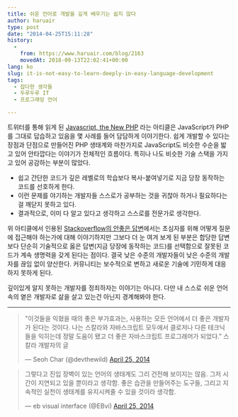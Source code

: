```yaml
---
title: 쉬운 언어로 개발을 깊게 배우기는 쉽지 않다
author: haruair
type: post
date: "2014-04-25T15:11:28"
history:
  - 
    from: https://www.haruair.com/blog/2163
    movedAt: 2018-09-13T22:02:41+00:00
lang: ko
slug: it-is-not-easy-to-learn-deeply-in-easy-language-development
tags:
  - 잡다한 생각들
  - 두루두루 IT
  - 프로그래밍 언어

---
```

트위터를 통해 읽게 된 [Javascript, the New PHP][1] 라는 아티클은 JavaScript가 PHP를 그대로 답습하고 있음을 몇 사례를 들어 담담하게 이야기한다. 쉽게 개발할 수 있다는 장점과 단점으로 만들어진 PHP 생태계와 마찬가지로 JavaScript도 비슷한 수순을 밟고 있어 안타깝다는 이야기가 전체적인 흐름이다. 특히나 나도 비슷한 기술 스택을 가지고 있어 공감하는 부분이 많았다.

  * 쉽고 간단한 코드가 깊은 레벨로의 학습보다 복사-붙여넣기로 지금 당장 동작하는 코드를 선호하게 한다.
  * 이런 문제를 야기하는 개발자들 스스로가 공부하는 것을 귀찮아 하거나 필요하다는걸 깨닫지 못하고 있다.
  * 결과적으로, 이미 다 알고 있다고 생각하고 스스로를 전문가로 생각한다.

위 아티클에서 인용된 [Stackoverflow의 안좋은 답변][2]에서는 초심자를 위해 어떻게 질문에 접근해야 하는가에 대해 이야기하지만 그보다 더 눈 여겨 보게 된 부분은 합당한 답변보다 단순히 기술적으로 옳은 답변(지금 당장에 동작하는 코드)를 선택함으로 잘못된 코드가 계속 생명력을 갖게 된다는 점이다. 결국 낮은 수준의 개발자들이 낮은 수준의 개발자를 끊임 없이 양산한다. 커뮤니티는 보수적으로 변하고 새로운 기술에 기민하게 대응하지 못하게 된다.

깊이있게 알지 못하는 개발자를 정죄하자는 이야기는 아니다. 다만 내 스스로 쉬운 언어 속의 옅은 개발자로 삶을 살고 있는건 아닌지 경계해봐야 한다.

* * *

<blockquote class="twitter-tweet" lang="en">
  <p>
    "이것들을 익혔을 때의 좋은 부가효과는, 사용하는 모든 언어에서 더 좋은 개발자가 된다는 것이다. 나는 스칼라와 자바스크립트 모두에서 클로저나 다른 테크닉들을 익히는데 정말 도움이 됐고 더 좋은 자바스크립트 프로그래머가 되었다." 스칼라 개발자의 글
  </p>
  
  <p>
    &mdash; Seoh Char (@devthewild) <a href="https://twitter.com/devthewild/statuses/459712178530942977">April 25, 2014</a>
  </p>
</blockquote>

<blockquote class="twitter-tweet" lang="en">
  <p>
    그렇다고 진입 장벽이 있는 언어의 생태계도 그리 건전해 보이지는 않음. 그저 시간이 지연되고 있을 뿐이라고 생각함. 좋은 습관을 만들어주는 도구들, 그리고 지속적인 실천이 생태계를 유지시켜줄 수 있을 것이라 생각함.
  </p>
  
  <p>
    &mdash; eb visual interface (@EBvi) <a href="https://twitter.com/EBvi/statuses/459724964568895490">April 25, 2014</a>
  </p>
</blockquote>

 [1]: http://blog.unitedheroes.net/archives/p/4793/javascript-the-new-php/
 [2]: http://nedbatchelder.com/blog/201207/bad_answers_on_stack_overflow.html